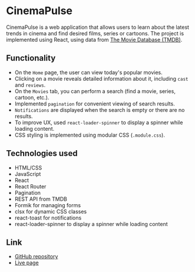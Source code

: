 # CinemaPulse

CinemaPulse is a web application that allows users to learn about the latest trends in cinema and find desired films, series or cartoons. The project is implemented using React, using data from [The Movie Database (TMDB)](https://www.themoviedb.org/).

## Functionality

- On the `Home` page, the user can view today's popular movies.
- Clicking on a movie reveals detailed information about it, including `cast` and `reviews`.
- On the `Movies` tab, you can perform a search (find a movie, series, cartoon, etc.).
- Implemented `pagination` for convenient viewing of search results.
- `Notifications` are displayed when the search is empty or there are no results.
- To improve UX, used `react-loader-spinner` to display a spinner while loading content.
- CSS styling is implemented using modular CSS (`.module.css`).

## Technologies used

- HTML/CSS
- JavaScript
- React
- React Router
- Pagination
- REST API from TMDB
- Formik for managing forms
- clsx for dynamic CSS classes
- react-toast for notifications
- react-loader-spinner to display a spinner while loading content

## Link

- [GitHub repository](https://github.com/KristinaHranovska/goit-react-hw-05)
- [Live page](https://goit-react-hw-05-eight-eta.vercel.app/)

